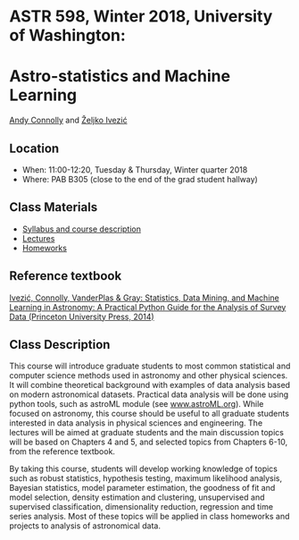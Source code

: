 
# ASTR 598, Winter 2018, University of Washington: 
# Astro-statistics and Machine Learning

[Andy Connolly](http://depts.washington.edu/astron/profile/connolly-andy/) and [Željko Ivezić](http://www.astro.washington.edu/users/ivezic/)  

## Location

 * When: 11:00-12:20, Tuesday & Thursday, Winter quarter 2018
 * Where: PAB B305 (close to the end of the grad student hallway)

## Class Materials

 * [Syllabus and course description](syllabus/syllabus.pdf)
 * [Lectures](notebooks/README.md)
 * [Homeworks](homeworks/)
 
## Reference textbook
[Ivezić, Connolly, VanderPlas & Gray: Statistics, Data Mining, and Machine Learning in Astronomy:
A Practical Python Guide for the Analysis of Survey Data (Princeton University Press, 2014)](http://press.princeton.edu/titles/10159.html)


## Class Description

This course will introduce graduate students to most common statistical and computer science methods 
used in astronomy and other physical sciences. It will combine theoretical background with 
examples of data analysis based on modern astronomical datasets. Practical data analysis 
will be done using python tools, such as astroML module (see www.astroML.org). 
While focused on astronomy, this course should be useful to all graduate students interested in data 
analysis in physical sciences and engineering. The lectures will be aimed at graduate 
students and the main discussion topics will be based on Chapters 4 and 5, and selected 
topics from Chapters 6-10, from the reference textbook. 

By taking this course, students will develop working knowledge of topics such as robust 
statistics, hypothesis testing, maximum likelihood analysis, Bayesian statistics, model 
parameter estimation, the goodness of fit and model selection, density estimation and 
clustering, unsupervised and supervised classification, dimensionality reduction, 
regression and time series analysis. Most of these topics will be applied in class 
homeworks and projects to analysis of astronomical data. 



